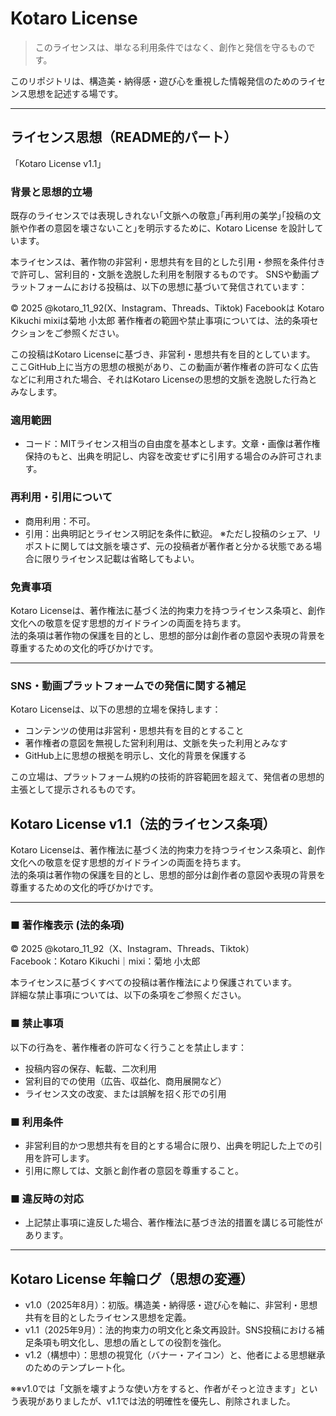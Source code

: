 # Kotaro License

> このライセンスは、単なる利用条件ではなく、創作と発信を守るものです。

このリポジトリは、構造美・納得感・遊び心を重視した情報発信のためのライセンス思想を記述する場です。

---

## ライセンス思想（README的パート）
「Kotaro License v1.1」

### 背景と思想的立場

既存のライセンスでは表現しきれない｢文脈への敬意｣｢再利用の美学｣｢投稿の文脈や作者の意図を壊さないこと｣を明示するために、Kotaro License を設計しています。

本ライセンスは、著作物の非営利・思想共有を目的とした引用・参照を条件付きで許可し、営利目的・文脈を逸脱した利用を制限するものです。
SNSや動画プラットフォームにおける投稿は、以下の思想に基づいて発信されています：

© 2025 @kotaro_11_92(X、Instagram、Threads、Tiktok)
Facebookは Kotaro Kikuchi 
mixiは菊地 小太郎
著作権者の範囲や禁止事項については、法的条項セクションをご参照ください。

この投稿はKotaro Licenseに基づき、非営利・思想共有を目的としています。  
ここGitHub上に当方の思想の根拠があり、この動画が著作権者の許可なく広告などに利用された場合、それはKotaro Licenseの思想的文脈を逸脱した行為とみなします。

### 適用範囲
- コード：MITライセンス相当の自由度を基本とします。文章・画像は著作権保持のもと、出典を明記し、内容を改変せずに引用する場合のみ許可されます。

### 再利用・引用について
- 商用利用：不可。
- 引用：出典明記とライセンス明記を条件に歓迎。
※ただし投稿のシェア、リポストに関しては文脈を壊さず、元の投稿者が著作者と分かる状態である場合に限りライセンス記載は省略してもよい。

### 免責事項
Kotaro Licenseは、著作権法に基づく法的拘束力を持つライセンス条項と、創作文化への敬意を促す思想的ガイドラインの両面を持ちます。  
法的条項は著作物の保護を目的とし、思想的部分は創作者の意図や表現の背景を尊重するための文化的呼びかけです。

---

### SNS・動画プラットフォームでの発信に関する補足

Kotaro Licenseは、以下の思想的立場を保持します：

- コンテンツの使用は非営利・思想共有を目的とすること
- 著作権者の意図を無視した営利利用は、文脈を失った利用とみなす
- GitHub上に思想の根拠を明示し、文化的背景を保護する

この立場は、プラットフォーム規約の技術的許容範囲を超えて、発信者の思想的主張として提示されるものです。

## Kotaro License v1.1（法的ライセンス条項）

Kotaro Licenseは、著作権法に基づく法的拘束力を持つライセンス条項と、創作文化への敬意を促す思想的ガイドラインの両面を持ちます。  
法的条項は著作物の保護を目的とし、思想的部分は創作者の意図や表現の背景を尊重するための文化的呼びかけです。

---

### ■ 著作権表示 (法的条項)
© 2025 @kotaro_11_92（X、Instagram、Threads、Tiktok）  
Facebook：Kotaro Kikuchi｜mixi：菊地 小太郎  

本ライセンスに基づくすべての投稿は著作権法により保護されています。  
詳細な禁止事項については、以下の条項をご参照ください。

### ■ 禁止事項
以下の行為を、著作権者の許可なく行うことを禁止します：

- 投稿内容の保存、転載、二次利用  
- 営利目的での使用（広告、収益化、商用展開など）  
- ライセンス文の改変、または誤解を招く形での引用  

### ■ 利用条件
- 非営利目的かつ思想共有を目的とする場合に限り、出典を明記した上での引用を許可します。  
- 引用に際しては、文脈と創作者の意図を尊重すること。  

### ■ 違反時の対応
- 上記禁止事項に違反した場合、著作権法に基づき法的措置を講じる可能性があります。

---

## Kotaro License 年輪ログ（思想の変遷）

- v1.0（2025年8月）：初版。構造美・納得感・遊び心を軸に、非営利・思想共有を目的としたライセンス思想を定義。
- v1.1（2025年9月）：法的拘束力の明文化と条文再設計。SNS投稿における補足条項も明文化し、思想の盾としての役割を強化。
- v1.2（構想中）：思想の視覚化（バナー・アイコン）と、他者による思想継承のためのテンプレート化。

※※v1.0では「文脈を壊すような使い方をすると、作者がそっと泣きます」という表現がありましたが、v1.1では法的明確性を優先し、削除されました。